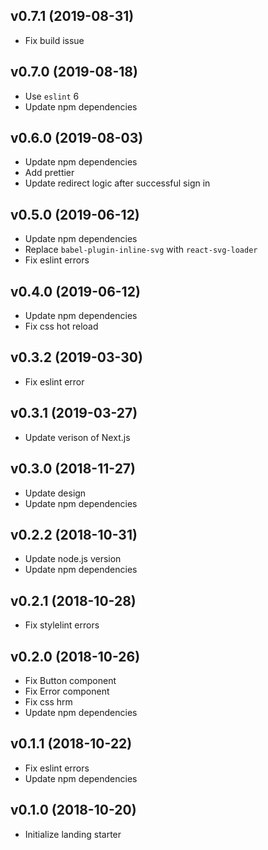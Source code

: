 ## v0.7.1 (2019-08-31)

- Fix build issue

## v0.7.0 (2019-08-18)

- Use `eslint` 6
- Update npm dependencies

## v0.6.0 (2019-08-03)

- Update npm dependencies
- Add prettier
- Update redirect logic after successful sign in

## v0.5.0 (2019-06-12)

- Update npm dependencies
- Replace `babel-plugin-inline-svg` with `react-svg-loader`
- Fix eslint errors

## v0.4.0 (2019-06-12)

- Update npm dependencies
- Fix css hot reload

## v0.3.2 (2019-03-30)

- Fix eslint error

## v0.3.1 (2019-03-27)

- Update verison of Next.js

## v0.3.0 (2018-11-27)

- Update design
- Update npm dependencies

## v0.2.2 (2018-10-31)

- Update node.js version
- Update npm dependencies

## v0.2.1 (2018-10-28)

- Fix stylelint errors

## v0.2.0 (2018-10-26)

- Fix Button component
- Fix Error component
- Fix css hrm
- Update npm dependencies

## v0.1.1 (2018-10-22)

- Fix eslint errors
- Update npm dependencies

## v0.1.0 (2018-10-20)

- Initialize landing starter
